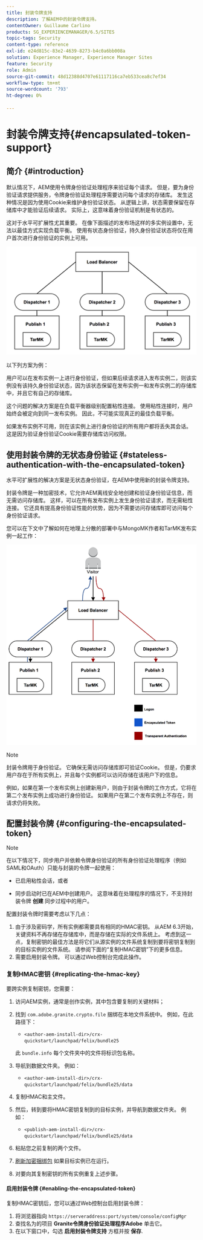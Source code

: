 ```yaml
---
title: 封装令牌支持
description: 了解AEM中的封装令牌支持。
contentOwner: Guillaume Carlino
products: SG_EXPERIENCEMANAGER/6.5/SITES
topic-tags: Security
content-type: reference
exl-id: e24d815c-83e2-4639-8273-b4c0a6bb008a
solution: Experience Manager, Experience Manager Sites
feature: Security
role: Admin
source-git-commit: 48d12388d4707e61117116ca7eb533cea8c7ef34
workflow-type: tm+mt
source-wordcount: '793'
ht-degree: 0%

---
```


# 封装令牌支持{#encapsulated-token-support}

## 简介 {#introduction}

默认情况下，AEM使用令牌身份验证处理程序来验证每个请求。 但是，要为身份验证请求提供服务，令牌身份验证处理程序需要访问每个请求的存储库。 发生这种情况是因为使用Cookie来维护身份验证状态。 从逻辑上讲，状态需要保留在存储库中才能验证后续请求。 实际上，这意味着身份验证机制是有状态的。

这对于水平可扩展性尤其重要。 在像下面描述的发布场这样的多实例设置中，无法以最佳方式实现负载平衡。 使用有状态身份验证，持久身份验证状态将仅在用户首次进行身份验证的实例上可用。

![chlimage_1-33](assets/chlimage_1-33a.png)

以下列方案为例：

用户可以在发布实例一上进行身份验证，但如果后续请求进入发布实例二，则该实例没有该持久身份验证状态，因为该状态保留在发布实例一和发布实例二的存储库中，并且它有自己的存储库。

这个问题的解决方案是在负载平衡器级别配置粘性连接。 使用粘性连接时，用户始终会被定向到同一发布实例。 因此，不可能实现真正的最佳负载平衡。

如果发布实例不可用，则在该实例上进行身份验证的所有用户都将丢失其会话。 这是因为验证身份验证Cookie需要存储库访问权限。

## 使用封装令牌的无状态身份验证 {#stateless-authentication-with-the-encapsulated-token}

水平可扩展性的解决方案是无状态身份验证，在AEM中使用新的封装令牌支持。

封装令牌是一种加密技术，它允许AEM离线安全地创建和验证身份验证信息，而无需访问存储库。 这样，可以在所有发布实例上发生身份验证请求，而无需粘性连接。 它还具有提高身份验证性能的优势，因为不需要访问存储库即可访问每个身份验证请求。

您可以在下文中了解如何在地理上分散的部署中与MongoMK作者和TarMK发布实例一起工作：

![chlimage_1-34](assets/chlimage_1-34a.png)

>[!NOTE]
>
>封装令牌用于身份验证。 它确保无需访问存储库即可验证Cookie。 但是，仍要求用户存在于所有实例上，并且每个实例都可以访问存储在该用户下的信息。
>
>例如，如果在第一个发布实例上创建新用户，则由于封装令牌的工作方式，它将在第二个发布实例上成功进行身份验证。 如果用户在第二个发布实例上不存在，则请求仍将失败。
>

## 配置封装令牌 {#configuring-the-encapsulated-token}

>[!NOTE]
>在以下情况下，同步用户并依赖令牌身份验证的所有身份验证处理程序（例如SAML和OAuth）只能与封装的令牌一起使用：
>
>* 已启用粘性会话，或者
>
>* 同步启动时已在AEM中创建用户。 这意味着在处理程序的情况下，不支持封装令牌 **创建** 同步过程中的用户。

配置封装令牌时需要考虑以下几点：

1. 由于涉及密码学，所有实例都需要具有相同的HMAC密钥。 从AEM 6.3开始，关键资料不再存储在存储库中，而是存储在实际的文件系统上。 考虑到这一点，复制密钥的最佳方法是将它们从源实例的文件系统复制到要将密钥复制到的目标实例的文件系统。 请参阅下面的“复制HMAC密钥”下的更多信息。
1. 需要启用封装令牌。 可以通过Web控制台完成此操作。

### 复制HMAC密钥 {#replicating-the-hmac-key}

要跨实例复制密钥，您需要：

1. 访问AEM实例，通常是创作实例，其中包含要复制的关键材料；
1. 找到 `com.adobe.granite.crypto.file` 捆绑在本地文件系统中。 例如，在此路径下：

   * `<author-aem-install-dir>/crx-quickstart/launchpad/felix/bundle25`

   此 `bundle.info` 每个文件夹中的文件将标识包名称。

1. 导航到数据文件夹。 例如：

   * `<author-aem-install-dir>/crx-quickstart/launchpad/felix/bundle25/data`

1. 复制HMAC和主文件。
1. 然后，转到要将HMAC密钥复制到的目标实例，并导航到数据文件夹。 例如：

   * `<publish-aem-install-dir>/crx-quickstart/launchpad/felix/bundle25/data`

1. 粘贴您之前复制的两个文件。
1. [刷新加密捆绑包](/help/communities/deploy-communities.md#refresh-the-granite-crypto-bundle) 如果目标实例已在运行。

1. 对要向其复制密钥的所有实例重复上述步骤。

#### 启用封装令牌 {#enabling-the-encapsulated-token}

复制HMAC密钥后，您可以通过Web控制台启用封装令牌：

1. 将浏览器指向 `https://serveraddress:port/system/console/configMgr`
1. 查找名为的项目 **Granite令牌身份验证处理程序Adobe** 单击它。
1. 在以下窗口中，勾选 **启用封装令牌支持** 方框并按 **保存**.
